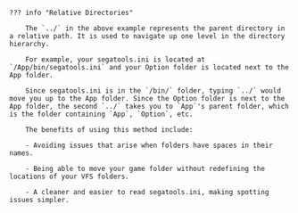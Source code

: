     ??? info "Relative Directories"

        The `../` in the above example represents the parent directory in a relative path. It is used to navigate up one level in the directory hierarchy.

        For example, your segatools.ini is located at `/App/bin/segatools.ini` and your Option folder is located next to the App folder.

        Since segatools.ini is in the `/bin/` folder, typing `../` would move you up to the App folder. Since the Option folder is next to the App folder, the second `../` takes you to `App`'s parent folder, which is the folder containing `App`, `Option`, etc.

        The benefits of using this method include:

        - Avoiding issues that arise when folders have spaces in their names.

        - Being able to move your game folder without redefining the locations of your VFS folders.

        - A cleaner and easier to read segatools.ini, making spotting issues simpler.